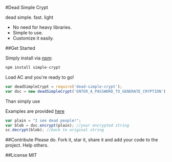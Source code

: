 #Dead Simple Crypt

dead simple. fast. light

  - No need for heavy libraries.
  - Simple to use.
  - Customize it easily. 


##Get Started

Simply install via [npm](https://npmjs.org/):

```javascript
npm install simple-crypt
```
Load AC and you're ready to go!
```javascript
var deadSimpleCrypt = require('dead-simple-crypt');
var dsc = new deadSimpleCrypt('ENTER_A_PASSWORD_TO_GENERATE_CRYPTION');
```

Than simply use

Examples are provided [here](https://github.com/sagivo/accept-bitcoin/tree/master/examples)
```javascript
var plain = "I see dead people!";
var blob = dsc.encrypt(plain); //your encrypted string
sc.decrypt(blob); //back to original string
```

##Contribute
Please do. Fork it, star it, share it and add your code to the project. Help others.  

##License
MIT